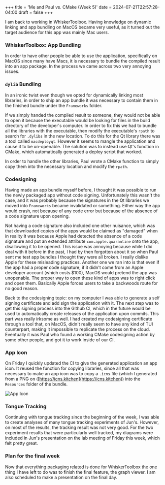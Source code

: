 +++
title = 'Me and Paul vs. CMake (Week 5)'
date = 2024-07-21T22:57:28-04:00
draft = false 
+++

I am back to working in WhiskerToolbox. Having knowledge on dynamic linking and app bundling on MacOS became very useful, as it turned out the target audience for this app was mainly Mac users.
<!--more-->

### WhiskerToolbox: App Bundling
In order to have other people be able to use the application, specifically on MacOS since many have Macs, it is necessary to bundle the compiled result into an app package. In the process we came across two very annoying issues.

### `dylib` Bundling
In an ironic twist even though we opted for dynamically linking most libraries, in order to ship an app bundle it was necessary to contain them in the finished bundle under the `Frameworks` folder. 

If we simply handed the compiled result to someone, they would not be able to open it because the executable would be looking for files in the build directory of the developer's computer. In order to fix this we had to bundle all the libraries with the executable, then modify the executable's `rpath` to search for `.dylibs` in the new location. To do this for the Qt library there was a tool called `macdeployqt`. However it seems to mangle the application and cause it to be un-openable. The solution was to instead use Qt's function in CMake, which automatically generated a deploy script that worked.

In order to handle the other libraries, Paul wrote a CMake function to simply copy them into the necessary location and modify the `rpath`.

### Codesigning
Having made an app bundle myself before, I thought it was possible to run the newly packaged app without code signing. Unfortunately this wasn't the case, and it was probably because the signatures in the Qt libraries we moved into `Frameworks` became invalidated or something. Either way the app would crash, not because of any code error but because of the absence of a code signature upon opening.

Not having a code signature also included one other nuisance, which was that downloaded copies of the apps would be claimed as "damaged" when in reality it was because Apple had detected the absence of a code signature and put an extended attribute `com.apple.quarantine` onto the app, disallowing it to be opened. This issue was annoying because while I did deal with it before in the past, I had by then forgotten about it so when Paul sent me test app bundles I thought they were all broken. I really dislike Apple for these misleading practices. Another one we ran into is that even if the app had a proper code signature, if it didn't come from an Apple developer account (which costs $100), MacOS would pretend the app was unopenable. The proper way to open these kind of apps was to right click and open them. Basically Apple forces users to take a backwoods route for no good reason.

Back to the codesigning topic: on my computer I was able to generate a self signing certificate and add sign the application with it. The next step was to get this signing process into the Github CI, which in the future would be used to automatically create releases of the application upon commits. This part was really irksome as well. I had created my codesigning certificate through a tool that, on MacOS, didn't really seem to have any kind of TUI counterpart, making it impossible to replicate the process on the cloud. Eventually it was Paul who found a working CMake codesigning action by some other people, and got it to work inside of our CI.

### App Icon
On Friday I quickly updated the CI to give the generated application an app icon. It reused the function for copying libraries, since all that was necessary to make an app icon was to copy a `.icns` file (which I generated from a PNG on ([https://icns.kitchen](https://icns.kitchen)) into the `Resources` folder of the bundle.

![App Icon](/images/appicon2.png)

### Tongue Tracking
Continuing with tongue tracking since the beginning of the week, I was able to create analyses of many tongue tracking experiments of Jun's. However, on most of the results, the tracking result was not very good. For the two experiment results that were particularly well tracked, my diagrams were included in Jun's presentation on the lab meeting of Friday this week, which felt pretty great.

### Plan for the final week
Now that everything packaging related is done for WhiskerToolbox the one thing I have left to do was to finish the final feature, the graph viewer. I am also scheduled to make a presentation on the final day.